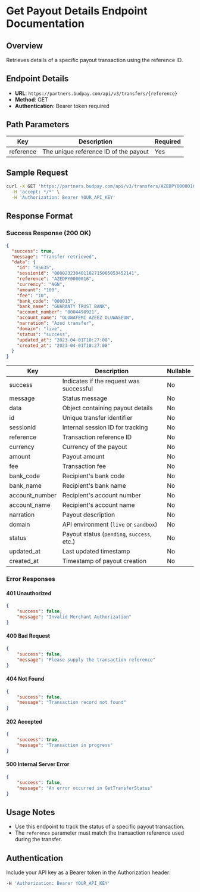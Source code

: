 # Get Payout Details Endpoint Documentation

## Overview
Retrieves details of a specific payout transaction using the reference ID.

## Endpoint Details
- **URL**: `https://partners.budpay.com/api/v3/transfers/{reference}`
- **Method**: GET
- **Authentication**: Bearer token required

## Path Parameters

| Key       | Description                                  | Required |
|-----------|----------------------------------------------|----------|
| reference | The unique reference ID of the payout       | Yes      |

## Sample Request
```bash
curl -X GET 'https://partners.budpay.com/api/v3/transfers/AZEDPY0000016' \
  -H 'accept: */*' \
  -H 'Authorization: Bearer YOUR_API_KEY'
```

## Response Format

### Success Response (200 OK)
```json
{
  "success": true,
  "message": "Transfer retrieved",
  "data": {
    "id": "85635",
    "sessionid": "000023230401102715005053452141",
    "reference": "AZEDPY0000016",
    "currency": "NGN",
    "amount": "100",
    "fee": "10",
    "bank_code": "000013",
    "bank_name": "GUARANTY TRUST BANK",
    "account_number": "0004498921",
    "account_name": "OLUWAFEMI AZEEZ OLUWASEUN",
    "narration": "Azed transfer",
    "domain": "live",
    "status": "success",
    "updated_at": "2023-04-01T10:27:08",
    "created_at": "2023-04-01T10:27:08"
  }
}
```


| Key           | Description                                      | Nullable |
|--------------|--------------------------------------------------|----------|
| success      | Indicates if the request was successful          | No       |
| message      | Status message                                   | No       |
| data         | Object containing payout details                 | No       |
| id           | Unique transfer identifier                       | No       |
| sessionid    | Internal session ID for tracking                 | No       |
| reference    | Transaction reference ID                         | No       |
| currency     | Currency of the payout                          | No       |
| amount       | Payout amount                                   | No       |
| fee          | Transaction fee                                 | No       |
| bank_code    | Recipient's bank code                           | No       |
| bank_name    | Recipient's bank name                           | No       |
| account_number | Recipient's account number                    | No       |
| account_name  | Recipient's account name                       | No       |
| narration    | Payout description                              | No       |
| domain       | API environment (`live` or `sandbox`)           | No       |
| status       | Payout status (`pending`, `success`, etc.)      | No       |
| updated_at   | Last updated timestamp                          | No       |
| created_at   | Timestamp of payout creation                    | No       |



### Error Responses

#### 401 Unauthorized
```json
{
    "success": false,
    "message": "Invalid Merchant Authorization"
}
```

#### 400 Bad Request
```json
{
    "success": false,
    "message": "Please supply the transaction reference"
}
```

#### 404 Not Found
```json
{
    "success": false,
    "message": "Transaction record not found"
}
```

#### 202 Accepted
```json
{
    "success": true,
    "message": "Transaction in progress"
}
```

#### 500 Internal Server Error
```json
{
    "success": false,
    "message": "An error occurred in GetTransferStatus"
}
```

## Usage Notes
- Use this endpoint to track the status of a specific payout transaction.
- The `reference` parameter must match the transaction reference used during the transfer.

## Authentication
Include your API key as a Bearer token in the Authorization header:
```bash
-H 'Authorization: Bearer YOUR_API_KEY'
```

